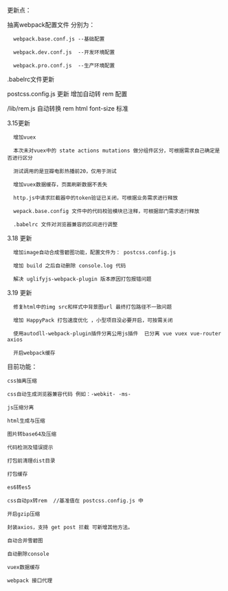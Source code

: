 <!--

  页面title在webpack配置文件中设置

  在 plugins 方法中 new HtmlWebpackPlugin 函数。
    title为页面标题
    favicon为页面ico图标

  css loader 分别在开发配置文件和生产配置文件中分别设置，可分别单独配置方法，若无特殊需求，可将 css loader 合并至 base 配置文件中

 -->
更新点：

  抽离webpack配置文件 分别为：

      webpack.base.conf.js --基础配置

      webpack.dev.conf.js  --开发环境配置

      webpack.pro.conf.js  --生产环境配置

  .babelrc文件更新

  postcss.config.js 更新 增加自动转 rem 配置

  /lib/rem.js 自动转换 rem html font-size 标准

  3.15更新

      增加vuex

      本次未对vuex中的 state actions mutations 做分组件区分，可根据需求自己确定是否进行区分

      测试调用的是豆瓣电影热播前20，仅用于测试

      增加vuex数据缓存，页面刷新数据不丢失

      http.js中请求拦截器中的token验证已关闭，可根据业务需求进行释放

      wepack.base.config 文件中的代码校验模块已注释，可根据部门需求进行释放

      .babelrc 文件对浏览器兼容的区间进行调整

  3.18 更新

      增加image自动合成雪碧图功能，配置文件为： postcss.config.js

      增加 build 之后自动删除 console.log 代码

      解决 uglifyjs-webpack-plugin 版本原因打包报错问题

  3.19 更新

      修复html中的img src和样式中背景图url 最终打包路径不一致问题

      增加 HappyPack 打包速度优化 ，小型项目没必要开启，可按需关闭

      使用autodll-webpack-plugin插件分离公用js插件  已分离 vue vuex vue-router axios

      开启webpack缓存


目前功能：

    css抽离压缩

    css自动生成浏览器兼容代码 例如：-webkit- -ms-

    js压缩分离

    html生成与压缩

    图片转base64及压缩

    代码检测及错误提示

    打包前清理dist目录

    打包缓存

    es6转es5

    css自动px转rem  //基准值在 postcss.config.js 中

    开启gzip压缩

    封装axios，支持 get post 拦截 可新增其他方法。

    自动合并雪碧图

    自动删除console

    vuex数据缓存

    webpack 接口代理
